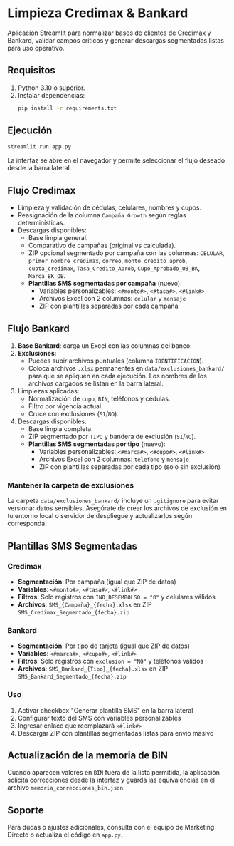 # Limpieza Credimax & Bankard

Aplicación Streamlit para normalizar bases de clientes de Credimax y Bankard,
validar campos críticos y generar descargas segmentadas listas para uso
operativo.

## Requisitos

1. Python 3.10 o superior.
2. Instalar dependencias:
   ```bash
   pip install -r requirements.txt
   ```

## Ejecución

```bash
streamlit run app.py
```

La interfaz se abre en el navegador y permite seleccionar el flujo deseado
desde la barra lateral.

## Flujo Credimax

* Limpieza y validación de cédulas, celulares, nombres y cupos.
* Reasignación de la columna `Campaña Growth` según reglas determinísticas.
* Descargas disponibles:
  * Base limpia general.
  * Comparativo de campañas (original vs calculada).
  * ZIP opcional segmentado por campaña con las columnas:
    `CELULAR`, `primer_nombre_credimax`, `correo`, `monto_credito_aprob`,
    `cuota_credimax`, `Tasa_Credito_Aprob`, `Cupo_Aprobado_OB_BK`,
    `Marca_BK_OB`.
  * **Plantillas SMS segmentadas por campaña** (nuevo):
    - Variables personalizables: `<#monto#>`, `<#tasa#>`, `<#link#>`
    - Archivos Excel con 2 columnas: `celular` y `mensaje`
    - ZIP con plantillas separadas por cada campaña

## Flujo Bankard

1. **Base Bankard**: carga un Excel con las columnas del banco.
2. **Exclusiones**:
   * Puedes subir archivos puntuales (columna `IDENTIFICACION`).
   * Coloca archivos `.xlsx` permanentes en `data/exclusiones_bankard/` para
     que se apliquen en cada ejecución. Los nombres de los archivos cargados
     se listan en la barra lateral.
3. Limpiezas aplicadas:
   * Normalización de `cupo`, `BIN`, teléfonos y cédulas.
   * Filtro por vigencia actual.
   * Cruce con exclusiones (`SI`/`NO`).
4. Descargas disponibles:
   * Base limpia completa.
   * ZIP segmentado por `TIPO` y bandera de exclusión (`SI`/`NO`).
   * **Plantillas SMS segmentadas por tipo** (nuevo):
     - Variables personalizables: `<#marca#>`, `<#cupo#>`, `<#link#>`
     - Archivos Excel con 2 columnas: `telefono` y `mensaje`
     - ZIP con plantillas separadas por cada tipo (solo sin exclusión)

### Mantener la carpeta de exclusiones

La carpeta `data/exclusiones_bankard/` incluye un `.gitignore` para evitar
versionar datos sensibles. Asegúrate de crear los archivos de exclusión en tu
entorno local o servidor de despliegue y actualizarlos según corresponda.

## Plantillas SMS Segmentadas

### Credimax
- **Segmentación**: Por campaña (igual que ZIP de datos)
- **Variables**: `<#monto#>`, `<#tasa#>`, `<#link#>`
- **Filtros**: Solo registros con `IND_DESEMBOLSO = "0"` y celulares válidos
- **Archivos**: `SMS_{Campaña}_{fecha}.xlsx` en ZIP `SMS_Credimax_Segmentado_{fecha}.zip`

### Bankard
- **Segmentación**: Por tipo de tarjeta (igual que ZIP de datos)
- **Variables**: `<#marca#>`, `<#cupo#>`, `<#link#>`
- **Filtros**: Solo registros con `exclusion = "NO"` y teléfonos válidos
- **Archivos**: `SMS_Bankard_{Tipo}_{fecha}.xlsx` en ZIP `SMS_Bankard_Segmentado_{fecha}.zip`

### Uso
1. Activar checkbox "Generar plantilla SMS" en la barra lateral
2. Configurar texto del SMS con variables personalizables
3. Ingresar enlace que reemplazará `<#link#>`
4. Descargar ZIP con plantillas segmentadas listas para envío masivo

## Actualización de la memoria de BIN

Cuando aparecen valores en `BIN` fuera de la lista permitida, la aplicación
solicita correcciones desde la interfaz y guarda las equivalencias en el archivo
`memoria_correcciones_bin.json`.

## Soporte

Para dudas o ajustes adicionales, consulta con el equipo de Marketing Directo o
actualiza el código en `app.py`.
